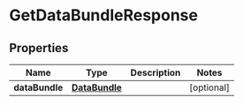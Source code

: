 
# GetDataBundleResponse

## Properties
Name | Type | Description | Notes
------------ | ------------- | ------------- | -------------
**dataBundle** | [**DataBundle**](DataBundle.md) |  |  [optional]



